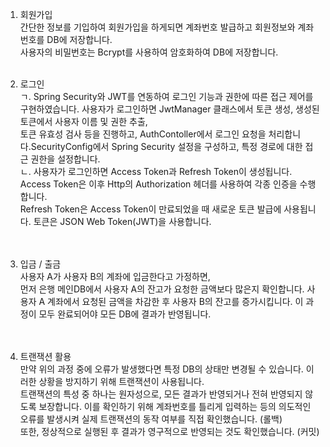 
1. 회원가입​<br>
​간단한 정보를 기입하여 회원가입을 하게되면 계좌번호 발급하고 회원정보와 계좌번호를 DB에 저장합니다.<br>
사용자의 비밀번호는 Bcrypt를 사용하여 암호화하여 DB에 저장합니다. ​​<br><br>

2. 로그인<br>
ㄱ. Spring Security와 JWT를 연동하여 로그인 기능과 권한에 따른 접근 제어를 구현하였습니다. 사용자가 로그인하면 JwtManager 클래스에서 토큰 생성, 생성된 토큰에서 사용자 이름 및 권한 추출,<br>
토큰 유효성 검사 등을 진행하고, AuthContoller에서 로그인 요청을 처리합니다.SecurityConfig에서 Spring Security 설정을 구성하고, 특정 경로에 대한 접근 권한을 설정합니다.<br>
ㄴ. 사용자가 로그인하면 Access Token과 Refresh Token이 생성됩니다. Access Token은 이후 Http의 Authorization 헤더를 사용하여 각종 인증을 수행합니다.<br>
Refresh Token은 Access Token이 만료되었을 때 새로운 토큰 발급에 사용됩니다. 토큰은 JSON Web Token(JWT)을 사용합니다.<br><br>  
​​
3. 입금 / 출금<br>
​사용자 A가 사용자 B의 계좌에 입금한다고 가정하면,<br>
먼저 은행 메인DB에서 사용자 A의 잔고가 요청한 금액보다 많은지 확인합니다. 사용자 A 계좌에서 요청된 금액을 차감한 후 사용자 B의 잔고를 증가시킵니다. 이 과정이 모두 완료되어야 모든 DB에 결과가 반영됩니다. <br><br>​​

4. 트랜잭션 활용<br>
​만약 위의 과정 중에 오류가 발생했다면 특정 DB의 상태만 변경될 수 있습니다. 이러한 상황을 방지하기 위해 트랜잭션이 사용됩니다.<br>
트랜잭션의 특성 중 하나는 원자성으로, 모든 결과가 반영되거나 전혀 반영되지 않도록 보장합니다. 이를 확인하기 위해 계좌번호를 틀리게 입력하는 등의 의도적인 오류를 발생시켜 실제 트랜잭션의 동작 여부를 직접 확인했습니다. (롤백)<br>
또한, 정상적으로 실행된 후 결과가 영구적으로 반영되는 것도 확인했습니다. (커밋)​​<br><br>

   
  

​
